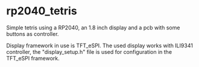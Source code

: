 # rp2040_tetris

Simple tetris using a RP2040, an 1.8 inch display and a pcb with some buttons as controller.

Display framework in use is TFT_eSPI.
The used display works with ILI9341 controller, the "display_setup.h" file is used for configuration in the TFT_eSPI framework. 
